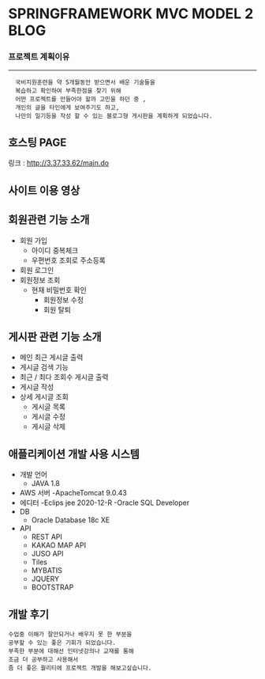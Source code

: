 # SPRINGFRAMEWORK  MVC MODEL 2 BLOG




### 프로젝트 계획이유
-----------------------
```
  국비지원훈련을 약 5개월동안 받으면서 배운 기술들을 
  복습하고 확인하여 부족한점을 찾기 위해  
  어떤 프로젝트를 만들어야 할까 고민을 하던 중 , 
  개인의 글을 타인에게 보여주기도 하고, 
  나만의 일기등을 작성 할 수 있는 블로그형 게시판을 계획하게 되었습니다.
```

## 호스팅 PAGE
링크 : http://3.37.33.62/main.do

## 사이트 이용 영상



## 회원관련 기능 소개
- 회원 가입
  - 아이디 중복체크
  - 우편번호 조회로 주소등록
- 회원 로그인
- 회원정보 조회
  - 현재 비밀번호 확인 
    - 회원정보 수정
    - 회원 탈퇴

## 게시판 관련 기능 소개
- 메인 최근 게시글 출력
- 게시글 검색 기능
- 최근 / 최다 조회수 게시글 출력
- 게시글 작성
- 상세 게시글 조회
  - 게시글 목록
  - 게시글 수정
  - 게시글 삭제

## 애플리케이션 개발 사용 시스템
- 개발 언어
  - JAVA 1.8
- AWS 서버
  -ApacheTomcat 9.0.43
-  에디터
  -Eclips jee 2020-12-R
  -Oracle SQL Developer
- DB
  - Oracle Database 18c XE
- API
  - REST API 
  - KAKAO MAP API
  - JUSO API
  - Tiles
  - MYBATIS
  - JQUERY
  - BOOTSTRAP

## 개발 후기 
```
수업중 이해가 잘안되거나 배우지 못 한 부분을 
공부할 수 있는 좋은 기회가 되었습니다. 
부족한 부분에 대해선 인터넷강의나 교재를 통해 
조금 더 공부하고 사용해서 
좀 더 좋은 퀄리티에 프로젝트 개발을 해보고싶습니다.
```

